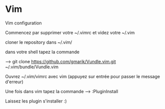 # Vim
Vim configuration

Commencez par supprimer votre ~/.vimrc et videz votre ~/.vim

cloner le repository dans ~/.vim/

dans votre shell tapez la commande 

--> git clone https://github.com/gmarik/Vundle.vim.git ~/.vim/bundle/Vundle.vim

Ouvrez ~/.vim/vimrc avec vim (appuyez sur entrée pour passer le message d'erreur)

Une fois dans vim tapez la commande 
--> :PluginInstall

Laissez les plugin s'installer :)
